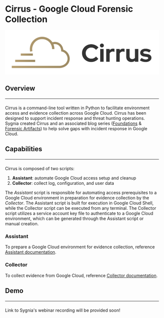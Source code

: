 # Cirrus - Google Cloud Forensic Collection

![cirrus_image](./cirrus.png)

## Overview<hr>

Cirrus is a command-line tool written in Python to facilitate environment access and evidence collection across
Google Cloud. Cirrus has been designed to support incident response and threat hunting operations. Sygnia
created Cirrus and an associated blog
series ([Foundations](https://blog.sygnia.co/incident-response-in-google-cloud-foundations)
& [Forensic Artifacts](https://blog.sygnia.co/incident-response-in-google-cloud-forensic-artifacts)) to help solve gaps
with incident response in Google Cloud.

## Capabilities<hr>

Cirrus is composed of two scripts:

1. **Assistant**: automate Google Cloud access setup and cleanup
2. **Collector**: collect log, configuration, and user data

The *Assistant* script is responsible for automating access prerequisites to
a Google Cloud environment in preparation for evidence collection by the *Collector*. The Assistant script is
built for execution in Google Cloud Shell, while the Collector script can be executed from any terminal. The Collector
script utilizes a service account key file to authenticate to a Google Cloud environment, which can be generated through
the Assistant script or manual creation.

### Assistant

To prepare a Google Cloud environment for evidence collection,
reference [Assistant documentation](./Assistant/README.md).

### Collector

To collect evidence from Google Cloud, reference [Collector documentation](./Collectors/README.md).

## Demo<hr>

Link to Sygnia's webinar recording will be provided soon!
